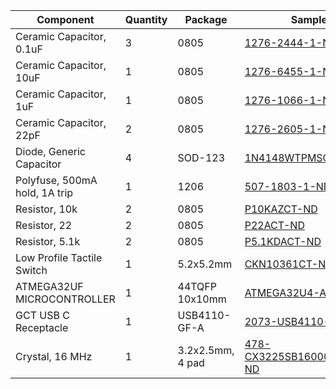 | Component | Quantity | Package | Sample Part |
| --------------- | --------------- | --------------- | --------------- |
| Ceramic Capacitor, 0.1uF | 3 | 0805 | [1276-2444-1-ND] |
| Ceramic Capacitor, 10uF | 1 | 0805 | [1276-6455-1-ND] |
| Ceramic Capacitor, 1uF | 1 | 0805 | [1276-1066-1-ND] |
| Ceramic Capacitor, 22pF | 2 | 0805 | [1276-2605-1-ND] |
| Diode, Generic Capacitor | 4 | SOD-123 | [1N4148WTPMSCT-ND] |
| Polyfuse, 500mA hold, 1A trip | 1 | 1206 | [507-1803-1-ND] |
| Resistor, 10k | 2 | 0805 | [P10KAZCT-ND] |
| Resistor, 22 | 2 | 0805 | [P22ACT-ND] |
| Resistor, 5.1k | 2 | 0805 | [P5.1KDACT-ND] |
| Low Profile Tactile Switch | 1 | 5.2x5.2mm | [CKN10361CT-ND] |
| ATMEGA32UF MICROCONTROLLER | 1 | 44TQFP 10x10mm | [ATMEGA32U4-AU-ND] |
| GCT USB C Receptacle | 1 | USB4110-GF-A | [2073-USB4110-GF-A-1-ND] |
| Crystal, 16 MHz | 1 | 3.2x2.5mm, 4 pad | [478-CX3225SB16000D0GZJC1CT-ND] |




[1276-2444-1-ND]: https://www.digikey.com/short/5hhqzztt
[1276-6455-1-ND]: https://www.digikey.com/short/tjd3tcwv
[1276-1066-1-ND]: https://www.digikey.com/short/wdw7r1vq
[1276-2605-1-ND]: https://www.digikey.com/short/mpnt88d3
[1N4148WTPMSCT-ND]: https://www.digikey.com/short/5rzdmmrr
[507-1803-1-ND]: https://www.digikey.com/short/m49q8bp7
[P10KAZCT-ND]: https://www.digikey.com/short/7v1vtjcq
[P22ACT-ND]: https://www.digikey.com/short/q71zvf8j
[P5.1KDACT-ND]: https://www.digikey.com/short/9zjc58df
[CKN10361CT-ND]: https://www.digikey.com/short/z2pppj34
[ATMEGA32U4-AU-ND]: https://www.digikey.com/short/n8tv14mq
[2073-USB4110-GF-A-1-ND]: https://www.digikey.com/short/vww55r2c
[478-CX3225SB16000D0GZJC1CT-ND]: https://www.digikey.com/short/94qnrw87
